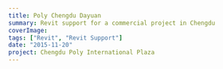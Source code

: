 ```yaml
---
title: Poly Chengdu Dayuan
summary: Revit support for a commercial project in Chengdu
coverImage:
tags: ["Revit", "Revit Support"]
date: "2015-11-20"
project: Chengdu Poly International Plaza
---
```

